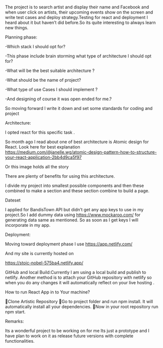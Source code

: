 The project is to search artist and display their name and Facebook and when user click on artists, their upcoming events show on the screen and write test cases and deploy strategy.Testing for react and deployment I heard about it but haven’t did before.So its quite interesting to always learn new things.


Planning phase:

-Which stack I should opt for?

-This phase include brain storming what type of architecture I should opt for?

-What will be the best suitable architecture ?

-What should be the name of project?

-What type of use Cases I should implement ?

-And designing of course it was open ended for me.?

So moving forward I write it down and set some standards for coding and project


Architecture:

I opted react for this specific task .

So month ago I read about one of best architecture is Atomic design for React.
Look here for best explanation https://medium.com/@janelle.wg/atomic-design-pattern-how-to-structure-your-react-application-2bb4d9ca5f97

Or this image holds all the story



There are plenty of benefits for using this architecture.






I divide my project into smallest possible components and then these combined to make a section and these section combine to build a page. 


Dateset

I applied for BandisTown API but didn’t get any app keys to use in my project.So I add dummy data using  https://www.mockaroo.com/ 
for generating data same as mentioned.
So as soon as I get keys I will incorporate in my app.

Deployment: 

Moving toward deployment phase I use  https://app.netlify.com/

And my site is currently hosted on

https://stoic-nobel-575ba4.netlify.app/


GitHub and local Build:Currently I am using a local build and publish to netlify.
Another method is to  attach your GitHub repository with netlify so when you do any changes it will automatically reflect on your live hosting .

How to run React App in to Your machine?


Clone Artistic Repository
Go to project folder and run npm install. It will automatically install all your dependencies.
Now in your root repository run npm start.






Remarks:

Its a wonderful project to be working on for me
Its just a prototype and I have plan to work on it as release future versions with complete functionalities.
